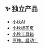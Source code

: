 ## ✨ 独立产品
- [小秋AI](https://www.xqai.net/)
- [小秋标签页](https://www.xqss.link/website)
- [小秋工具箱](https://chat.xqai.net/img/cp_xqss.png)
- [原神，启动！](https://chat.xqai.net/img/cp_twtbd.png)
